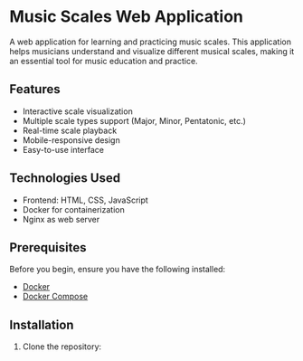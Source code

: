 # Music Scales Web Application

A web application for learning and practicing music scales. This application helps musicians understand and visualize different musical scales, making it an essential tool for music education and practice.

## Features

- Interactive scale visualization
- Multiple scale types support (Major, Minor, Pentatonic, etc.)
- Real-time scale playback
- Mobile-responsive design
- Easy-to-use interface

## Technologies Used

- Frontend: HTML, CSS, JavaScript
- Docker for containerization
- Nginx as web server

## Prerequisites

Before you begin, ensure you have the following installed:
- [Docker](https://docs.docker.com/get-docker/)
- [Docker Compose](https://docs.docker.com/compose/install/)

## Installation

1. Clone the repository: 